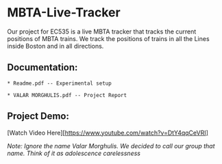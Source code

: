 # MBTA-Live-Tracker

Our project for EC535 is a live MBTA tracker that tracks the current positions of MBTA trains.
We track the positions of trains in all the Lines inside Boston and in all directions.

## Documentation:
	* Readme.pdf -- Experimental setup

	* VALAR MORGHULIS.pdf -- Project Report

## Project Demo:

[Watch Video Here][https://www.youtube.com/watch?v=DtY4qqCeVRI]

*Note: Ignore the name Valar Morghulis. We decided to call our group that name. Think of it as adolescence carelessness*